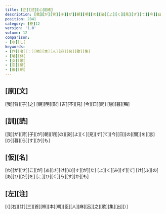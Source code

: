 ```yaml
---
title: [正][述][心][緒]
description: [我][が][背][子][が][朝][明][の][姿][よ][く][見][ず][て][今][日][の][間][を][恋][ひ][暮][ら][す][か][も]
position: 2841
category: [巻]12
version: '1.0'
volume: 12
comparison:
- [な][し]
keywords:
- [作][者][：][柿][本][人][麻][呂][歌][集]
- [略][体]
- [女][歌]
- [恋][情]
- [後][朝]
---
```


## [原][文]

[我][背][子][之] [朝][明][形] [吉][不][見] [今][日][間] [戀][暮][鴨]

## [訓][読]

[我][が][背][子][が][朝][明][の][姿][よ][く][見][ず][て][今][日][の][間][を][恋][ひ][暮][ら][す][か][も]

## [仮][名]

[わ][が][せ][こ][が] [あ][さ][け][の][す][が][た] [よ][く][み][ず][て] [け][ふ][の][あ][ひ][だ][を] [こ][ひ][く][ら][す][か][も]

## [左][注]

[（][右][廿][三][首][柿][本][朝][臣][人][麻][呂][之][歌][集][出][）]
